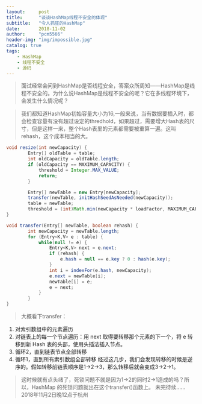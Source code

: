 ```yaml
---
layout:     post
title:      "谈谈HashMap线程不安全的体现"
subtitle:   "令人抓狂的HashMap"
date:       2018-11-02
author:     "pcm5566"
header-img: "img/impossible.jpg"
catalog: true
tags:
    - HashMap
    - 线程不安全
    - 源码
---
```


>面试经常会问到HashMap是否线程安全，答案众所周知——HashMap是线程不安全的。为什么说HashMap是线程不安全的呢？它在多线程环境下，会发生什么情况呢？

>我们都知道HashMap初始容量大小为16,一般来说，当有数据要插入时，都会检查容量有没有超过设定的thredhold，如果超过，需要增大Hash表的尺寸，但是这样一来，整个Hash表里的元素都需要被重算一遍。这叫rehash，这个成本相当的大。

```java
void resize(int newCapacity) {
        Entry[] oldTable = table;
        int oldCapacity = oldTable.length;
        if (oldCapacity == MAXIMUM_CAPACITY) {
            threshold = Integer.MAX_VALUE;
            return;
        }

        Entry[] newTable = new Entry[newCapacity];
        transfer(newTable, initHashSeedAsNeeded(newCapacity));
        table = newTable;
        threshold = (int)Math.min(newCapacity * loadFactor, MAXIMUM_CAPACITY + 1);
}
```
```java
void transfer(Entry[] newTable, boolean rehash) {
        int newCapacity = newTable.length;
        for (Entry<K,V> e : table) {
            while(null != e) {
                Entry<K,V> next = e.next;
                if (rehash) {
                    e.hash = null == e.key ? 0 : hash(e.key);
                }
                int i = indexFor(e.hash, newCapacity);
                e.next = newTable[i];
                newTable[i] = e;
                e = next;
            }
        }
}
```

>大概看下transfer：
1. 对索引数组中的元素遍历
2. 对链表上的每一个节点遍历：用 next 取得要转移那个元素的下一个，将 e 转移到新 Hash 表的头部，使用头插法插入节点。
3. 循环2，直到链表节点全部转移
4. 循环1，直到所有索引数组全部转移
经过这几步，我们会发现转移的时候是逆序的。假如转移前链表顺序是1->2->3，那么转移后就会变成3->2->1。
>这时候就有点头绪了，死锁问题不就是因为1->2的同时2->1造成的吗？所以，HashMap 的死锁问题就出在这个transfer()函数上。
>未完待续……
>2018年11月2日晚12点于杭州
